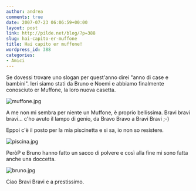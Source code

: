 ```yaml
---
author: andrea
comments: true
date: 2007-07-23 06:06:59+00:00
layout: post
link: http://pilde.net/blog/?p=388
slug: hai-capito-er-muffone
title: Hai capito er muffone!
wordpress_id: 388
categories:
- Amici
---
```


Se dovessi trovare uno slogan per quest'anno direi "anno di case e bambini". Ieri siamo stati da Bruno e Noemi e abbiamo finalmente conosciuto er Muffone, la loro nuova casetta.

![muffone.jpg](http://pilde.net/blog/wp-content/uploads/2007/07/muffone.jpg)




A me non mi sembra per niente un Muffone, è proprio bellissima. Bravi bravi bravi... c'ho avuto il lampo di genio, da Bravo Bravo a Bravi Bravi ;-)



Eppoi c'è il posto per la mia piscinetta e si sa, io non so resistere.

![piscina.jpg](http://pilde.net/blog/wp-content/uploads/2007/07/piscina.jpg)




PeròP e Bruno hanno fatto un sacco di polvere e così alla fine mi sono fatta anche una doccetta.

![bruno.jpg](http://pilde.net/blog/wp-content/uploads/2007/08/bruno.jpg)



Ciao Bravi Bravi e a prestissimo.
